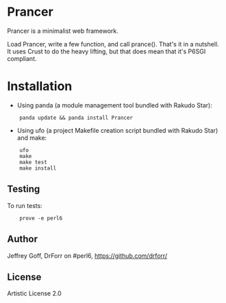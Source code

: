 Prancer
=======

Prancer is a minimalist web framework.

Load Prancer, write a few function, and call prance(). That's it in a nutshell.
It uses Crust to do the heavy lifting, but that does mean that it's P6SGI
compliant.

Installation
============

* Using panda (a module management tool bundled with Rakudo Star):

```
    panda update && panda install Prancer
```

* Using ufo (a project Makefile creation script bundled with Rakudo Star) and make:

```
    ufo                    
    make
    make test
    make install
```

## Testing

To run tests:

```
    prove -e perl6
```

## Author

Jeffrey Goff, DrForr on #perl6, https://github.com/drforr/

## License

Artistic License 2.0
